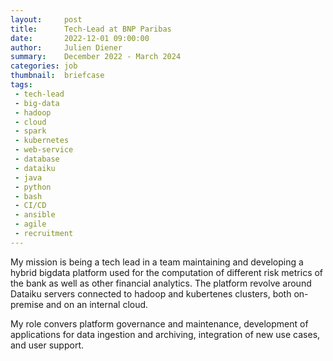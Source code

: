 ```yaml
---
layout:     post
title:      Tech-Lead at BNP Paribas
date:       2022-12-01 09:00:00
author:     Julien Diener
summary:    December 2022 - March 2024   
categories: job
thumbnail:  briefcase 
tags:
 - tech-lead
 - big-data
 - hadoop
 - cloud
 - spark
 - kubernetes
 - web-service
 - database
 - dataiku
 - java
 - python
 - bash
 - CI/CD
 - ansible
 - agile
 - recruitment
---
```


My mission is being a tech lead in a team maintaining and developing a hybrid bigdata platform used for the computation of different risk metrics of the bank as well as other financial analytics. The platform revolve around Dataiku servers connected to hadoop and kubertenes clusters, both on-premise and on an internal cloud.

My role convers platform governance and maintenance, development of applications for data ingestion and archiving, integration of new use cases, and user support.
